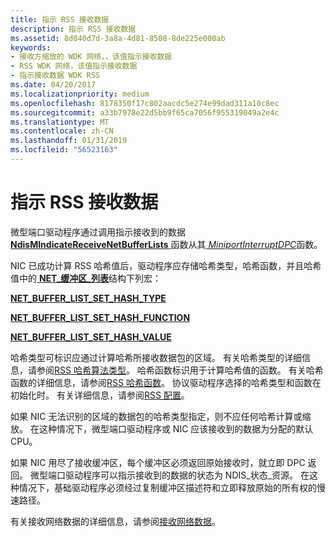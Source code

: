 ```yaml
---
title: 指示 RSS 接收数据
description: 指示 RSS 接收数据
ms.assetid: 8d040d7d-3a8a-4d81-8508-8de225e000ab
keywords:
- 接收方缩放的 WDK 网络，，该值指示接收数据
- RSS WDK 网络，该值指示接收数据
- 指示接收数据 WDK RSS
ms.date: 04/20/2017
ms.localizationpriority: medium
ms.openlocfilehash: 8178350f17c802aacdc5e274e99dad311a10c8ec
ms.sourcegitcommit: a33b7978e22d5bb9f65ca7056f955319049a2e4c
ms.translationtype: MT
ms.contentlocale: zh-CN
ms.lasthandoff: 01/31/2019
ms.locfileid: "56523163"
---
```

# <a name="indicating-rss-receive-data"></a>指示 RSS 接收数据





微型端口驱动程序通过调用指示接收到的数据[ **NdisMIndicateReceiveNetBufferLists** ](https://msdn.microsoft.com/library/windows/hardware/ff563598)函数从其[ *MiniportInterruptDPC*](https://msdn.microsoft.com/library/windows/hardware/ff559398)函数。

NIC 已成功计算 RSS 哈希值后，驱动程序应存储哈希类型，哈希函数，并且哈希值中的[ **NET\_缓冲区\_列表**](https://msdn.microsoft.com/library/windows/hardware/ff568388)结构下列宏：

[**NET\_BUFFER\_LIST\_SET\_HASH\_TYPE**](https://msdn.microsoft.com/library/windows/hardware/ff568409)

[**NET\_BUFFER\_LIST\_SET\_HASH\_FUNCTION**](https://msdn.microsoft.com/library/windows/hardware/ff568408)

[**NET\_BUFFER\_LIST\_SET\_HASH\_VALUE**](https://msdn.microsoft.com/library/windows/hardware/ff568410)

哈希类型可标识应通过计算哈希所接收数据包的区域。 有关哈希类型的详细信息，请参阅[RSS 哈希算法类型](rss-hashing-types.md)。 哈希函数标识用于计算哈希值的函数。 有关哈希函数的详细信息，请参阅[RSS 哈希函数](rss-hashing-functions.md)。 协议驱动程序选择的哈希类型和函数在初始化时。 有关详细信息，请参阅[RSS 配置](rss-configuration.md)。

如果 NIC 无法识别的区域的数据包的哈希类型指定，则不应任何哈希计算或缩放。 在这种情况下，微型端口驱动程序或 NIC 应该接收到的数据为分配的默认 CPU。

如果 NIC 用尽了接收缓冲区，每个缓冲区必须返回原始接收时，就立即 DPC 返回。 微型端口驱动程序可以指示接收到的数据的状态为 NDIS\_状态\_资源。 在这种情况下，基础驱动程序必须经过复制缓冲区描述符和立即释放原始的所有权的慢速路径。

有关接收网络数据的详细信息，请参阅[接收网络数据](receiving-network-data.md)。

 

 





